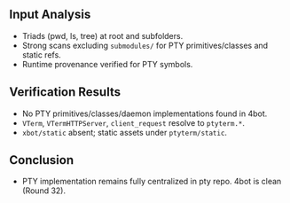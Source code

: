 ## Input Analysis
- Triads (pwd, ls, tree) at root and subfolders.
- Strong scans excluding `submodules/` for PTY primitives/classes and static refs.
- Runtime provenance verified for PTY symbols.

## Verification Results
- No PTY primitives/classes/daemon implementations found in 4bot.
- `VTerm`, `VTermHTTPServer`, `client_request` resolve to `ptyterm.*`.
- `xbot/static` absent; static assets under `ptyterm/static`.

## Conclusion
- PTY implementation remains fully centralized in pty repo. 4bot is clean (Round 32).
